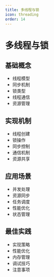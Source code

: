 ```yaml
---
title: 多线程与锁
icon: threading
order: 14
---
```


# 多线程与锁

## 基础概念
- 线程模型
- 同步机制
- 锁类型
- 线程通信
- 资源管理

## 实现机制
- 线程创建
- 锁操作
- 同步控制
- 通信机制
- 资源共享

## 应用场景
- 并发处理
- 资源同步
- 任务调度
- 性能优化
- 状态管理

## 最佳实践
- 实现策略
- 性能优化
- 内存管理
- 调试技巧
- 注意事项
